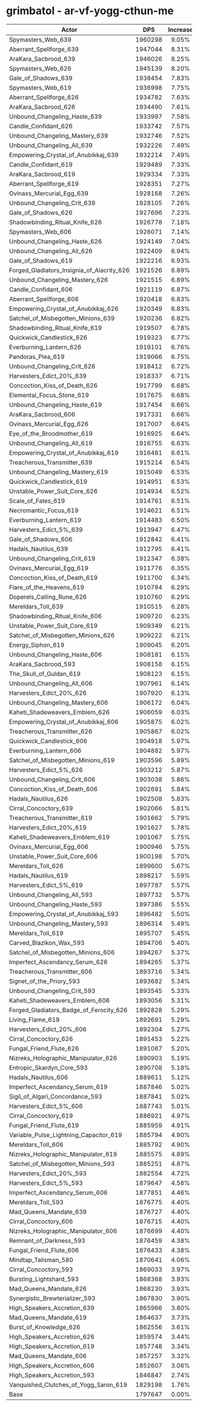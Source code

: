 # grimbatol - ar-vf-yogg-cthun-me
| Actor | DPS | Increase |
|---|:---:|:---:|
|Spymasters_Web_639|1960298|9.05%|
|Aberrant_Spellforge_639|1947044|8.31%|
|AraKara_Sacbrood_639|1946026|8.25%|
|Spymasters_Web_626|1945139|8.20%|
|Gale_of_Shadows_639|1938454|7.83%|
|Spymasters_Web_619|1936998|7.75%|
|Aberrant_Spellforge_626|1934782|7.63%|
|AraKara_Sacbrood_626|1934490|7.61%|
|Unbound_Changeling_Haste_639|1933997|7.58%|
|Candle_Confidant_626|1933742|7.57%|
|Unbound_Changeling_Mastery_639|1932746|7.52%|
|Unbound_Changeling_All_639|1932226|7.49%|
|Empowering_Crystal_of_Anubikkaj_639|1932214|7.49%|
|Candle_Confidant_619|1929489|7.33%|
|AraKara_Sacbrood_619|1929334|7.33%|
|Aberrant_Spellforge_619|1928351|7.27%|
|Ovinaxs_Mercurial_Egg_639|1928168|7.26%|
|Unbound_Changeling_Crit_639|1928105|7.26%|
|Gale_of_Shadows_626|1927696|7.23%|
|Shadowbinding_Ritual_Knife_626|1926778|7.18%|
|Spymasters_Web_606|1926071|7.14%|
|Unbound_Changeling_Haste_626|1924149|7.04%|
|Unbound_Changeling_All_626|1922409|6.94%|
|Gale_of_Shadows_619|1922216|6.93%|
|Forged_Gladiators_Insignia_of_Alacrity_626|1921526|6.89%|
|Unbound_Changeling_Mastery_626|1921515|6.89%|
|Candle_Confidant_606|1921119|6.87%|
|Aberrant_Spellforge_606|1920418|6.83%|
|Empowering_Crystal_of_Anubikkaj_626|1920349|6.83%|
|Satchel_of_Misbegotten_Minions_639|1920236|6.82%|
|Shadowbinding_Ritual_Knife_619|1919507|6.78%|
|Quickwick_Candlestick_626|1919323|6.77%|
|Everburning_Lantern_626|1919101|6.76%|
|Pandoras_Plea_619|1919066|6.75%|
|Unbound_Changeling_Crit_626|1918412|6.72%|
|Harvesters_Edict_20%_639|1918337|6.71%|
|Concoction_Kiss_of_Death_626|1917799|6.68%|
|Elemental_Focus_Stone_619|1917675|6.68%|
|Unbound_Changeling_Haste_619|1917454|6.66%|
|AraKara_Sacbrood_606|1917331|6.66%|
|Ovinaxs_Mercurial_Egg_626|1917007|6.64%|
|Eye_of_the_Broodmother_619|1916925|6.64%|
|Unbound_Changeling_All_619|1916755|6.63%|
|Empowering_Crystal_of_Anubikkaj_619|1916481|6.61%|
|Treacherous_Transmitter_639|1915214|6.54%|
|Unbound_Changeling_Mastery_619|1915049|6.53%|
|Quickwick_Candlestick_619|1914951|6.53%|
|Unstable_Power_Suit_Core_626|1914934|6.52%|
|Scale_of_Fates_619|1914761|6.51%|
|Necromantic_Focus_619|1914621|6.51%|
|Everburning_Lantern_619|1914483|6.50%|
|Harvesters_Edict_5%_639|1913947|6.47%|
|Gale_of_Shadows_606|1912842|6.41%|
|Hadals_Nautilus_639|1912795|6.41%|
|Unbound_Changeling_Crit_619|1912347|6.38%|
|Ovinaxs_Mercurial_Egg_619|1911776|6.35%|
|Concoction_Kiss_of_Death_619|1911700|6.34%|
|Flare_of_the_Heavens_619|1910784|6.29%|
|Doperels_Calling_Rune_626|1910760|6.29%|
|Mereldars_Toll_639|1910515|6.28%|
|Shadowbinding_Ritual_Knife_606|1909720|6.23%|
|Unstable_Power_Suit_Core_619|1909349|6.21%|
|Satchel_of_Misbegotten_Minions_626|1909222|6.21%|
|Energy_Siphon_619|1909045|6.20%|
|Unbound_Changeling_Haste_606|1908181|6.15%|
|AraKara_Sacbrood_593|1908158|6.15%|
|The_Skull_of_Guldan_619|1908123|6.15%|
|Unbound_Changeling_All_606|1907961|6.14%|
|Harvesters_Edict_20%_626|1907920|6.13%|
|Unbound_Changeling_Mastery_606|1906172|6.04%|
|Kaheti_Shadeweavers_Emblem_626|1906059|6.03%|
|Empowering_Crystal_of_Anubikkaj_606|1905875|6.02%|
|Treacherous_Transmitter_626|1905867|6.02%|
|Quickwick_Candlestick_606|1904918|5.97%|
|Everburning_Lantern_606|1904882|5.97%|
|Satchel_of_Misbegotten_Minions_619|1903596|5.89%|
|Harvesters_Edict_5%_626|1903212|5.87%|
|Unbound_Changeling_Crit_606|1903038|5.86%|
|Concoction_Kiss_of_Death_606|1902691|5.84%|
|Hadals_Nautilus_626|1902508|5.83%|
|Cirral_Concoctory_639|1902066|5.81%|
|Treacherous_Transmitter_619|1901662|5.79%|
|Harvesters_Edict_20%_619|1901627|5.78%|
|Kaheti_Shadeweavers_Emblem_619|1901067|5.75%|
|Ovinaxs_Mercurial_Egg_606|1900946|5.75%|
|Unstable_Power_Suit_Core_606|1900198|5.70%|
|Mereldars_Toll_626|1899600|5.67%|
|Hadals_Nautilus_619|1898217|5.59%|
|Harvesters_Edict_5%_619|1897787|5.57%|
|Unbound_Changeling_All_593|1897732|5.57%|
|Unbound_Changeling_Haste_593|1897386|5.55%|
|Empowering_Crystal_of_Anubikkaj_593|1896482|5.50%|
|Unbound_Changeling_Mastery_593|1896314|5.49%|
|Mereldars_Toll_619|1895707|5.45%|
|Carved_Blazikon_Wax_593|1894706|5.40%|
|Satchel_of_Misbegotten_Minions_606|1894267|5.37%|
|Imperfect_Ascendancy_Serum_626|1894265|5.37%|
|Treacherous_Transmitter_606|1893716|5.34%|
|Signet_of_the_Priory_593|1893682|5.34%|
|Unbound_Changeling_Crit_593|1893545|5.33%|
|Kaheti_Shadeweavers_Emblem_606|1893056|5.31%|
|Forged_Gladiators_Badge_of_Ferocity_626|1892828|5.29%|
|Living_Flame_619|1892691|5.29%|
|Harvesters_Edict_20%_606|1892304|5.27%|
|Cirral_Concoctory_626|1891453|5.22%|
|Fungal_Friend_Flute_626|1891067|5.20%|
|Nizreks_Holographic_Manipulator_626|1890903|5.19%|
|Entropic_Skardyn_Core_593|1890708|5.18%|
|Hadals_Nautilus_606|1889611|5.12%|
|Imperfect_Ascendancy_Serum_619|1887846|5.02%|
|Sigil_of_Algari_Concordance_593|1887841|5.02%|
|Harvesters_Edict_5%_606|1887743|5.01%|
|Cirral_Concoctory_619|1886921|4.97%|
|Fungal_Friend_Flute_619|1885959|4.91%|
|Variable_Pulse_Lightning_Capacitor_619|1885794|4.90%|
|Mereldars_Toll_606|1885792|4.90%|
|Nizreks_Holographic_Manipulator_619|1885575|4.89%|
|Satchel_of_Misbegotten_Minions_593|1885251|4.87%|
|Harvesters_Edict_20%_593|1882554|4.72%|
|Harvesters_Edict_5%_593|1879647|4.56%|
|Imperfect_Ascendancy_Serum_606|1877851|4.46%|
|Mereldars_Toll_593|1876775|4.40%|
|Mad_Queens_Mandate_639|1876727|4.40%|
|Cirral_Concoctory_606|1876715|4.40%|
|Nizreks_Holographic_Manipulator_606|1876699|4.40%|
|Remnant_of_Darkness_593|1876459|4.38%|
|Fungal_Friend_Flute_606|1876433|4.38%|
|Mindtap_Talisman_580|1870641|4.06%|
|Cirral_Concoctory_593|1869033|3.97%|
|Bursting_Lightshard_593|1868368|3.93%|
|Mad_Queens_Mandate_626|1868230|3.93%|
|Synergistic_Brewterializer_593|1867830|3.90%|
|High_Speakers_Accretion_639|1865966|3.80%|
|Mad_Queens_Mandate_619|1864637|3.73%|
|Burst_of_Knowledge_626|1862556|3.61%|
|High_Speakers_Accretion_626|1859574|3.44%|
|High_Speakers_Accretion_619|1857748|3.34%|
|Mad_Queens_Mandate_606|1857257|3.32%|
|High_Speakers_Accretion_606|1852607|3.06%|
|High_Speakers_Accretion_593|1846847|2.74%|
|Vanquished_Clutches_of_Yogg_Saron_619|1829198|1.76%|
|Base|1797647|0.00%|

